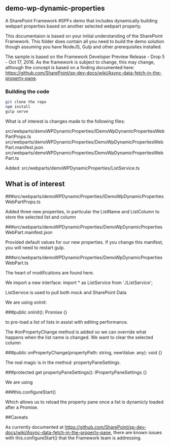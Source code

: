 ## demo-wp-dynamic-properties

A SharePoint Framework #SPFx demo that includes dynamically building webpart properties based on another selected webpart property.

This documentaion is based on your initial understanding of the SharePoint Framework. This folder does contain all you need to build the demo solution though assuming you have NodeJS, Gulp and other prerequisites installed.

The sample is based on the Framework Developer Preview Release - Drop 5 - Oct 17, 2016. As the framework is subject to change, this may change, although the concept is based on a finding documented here: https://github.com/SharePoint/sp-dev-docs/wiki/Async-data-fetch-in-the-property-pane.

### Building the code

```bash
git clone the repo
npm install
gulp serve
```

What is of interest is changes made to the following files:

src/webparts/demoWPDynamicProperties/IDemoWpDynamicPropertiesWebPartProps.ts
src/webparts/demoWPDynamicProperties/DemoWpDynamicPropertiesWebPart.manifest.json
src/webparts/demoWPDynamicProperties/DemoWpDynamicPropertiesWebPart.ts

Added:
src/webparts/demoWPDynamicProperties/ListService.ts


## What is of interest

###src/webparts/demoWPDynamicProperties/IDemoWpDynamicPropertiesWebPartProps.ts

Added three new properties, in particular the ListName and ListColumn to store the selected list and column

###src/webparts/demoWPDynamicProperties/DemoWpDynamicPropertiesWebPart.manifest.json

Provided default values for our new properties. If you change this manifest, you will need to restart gulp.

###src/webparts/demoWPDynamicProperties/DemoWpDynamicPropertiesWebPart.ts

The heart of modifications are found here.

We import a new interface:
import * as ListService from './ListService';

ListService is used to pull both mock and SharePoint Data

We are using onInit:

###public onInit<T>(): Promise<T> {}

to pre-load a list of lists in assist with editing performance.

The #onPropertyChange method is added so we can override what happens when the list name is changed. We want to clear the selected column

###public onPropertyChange(propertyPath: string, newValue: any): void {}


The real magic is in the method: propertyPaneSettings.

###protected get propertyPaneSettings(): IPropertyPaneSettings {}

We are using

###this.configureStart()

Which allows us to reload the property pane once a list is dynamicly loaded after a Promise.

##Caveats

As currently documented at https://github.com/SharePoint/sp-dev-docs/wiki/Async-data-fetch-in-the-property-pane, there are known issues with this.configureStart() that the Framework team is addressing.
